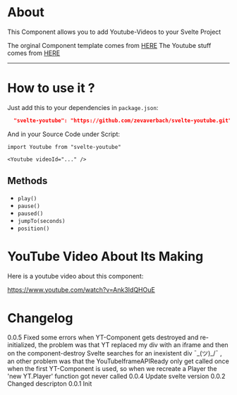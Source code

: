 # About

This Component allows you to add Youtube-Videos to your Svelte Project

The orginal Component template comes from [HERE](https://github.com/sveltejs/component-template)
The Youtube stuff comes from [HERE](https://developers.google.com/youtube/iframe_api_reference)

---

# How to use it ?

Just add this to your dependencies in `package.json`:

```json
  "svelte-youtube": "https://github.com/zevaverbach/svelte-youtube.git",
````

And in your Source Code under Script:

```
import Youtube from "svelte-youtube"

<Youtube videoId="..." />
```

## Methods
- `play()`
- `pause()`
- `paused()`
- `jumpTo(seconds)`
- `position()`

# YouTube Video About Its Making

Here is a youtube video about this component:

https://www.youtube.com/watch?v=Ank3IdQHOuE

# Changelog
0.0.5 Fixed some errors when YT-Component gets destroyed and re-initialized, the problem was that YT replaced my div with an iframe and then on the component-destroy Svelte searches for an inexistent div ¯\_(ツ)_/¯ , an other problem was that the YouTubeIframeAPIReady only get called once when the first YT-Component is used, so when we recreate a Player the 'new YT.Player' function got never called
0.0.4 Update svelte version
0.0.2 Changed descripton
0.0.1 Init
